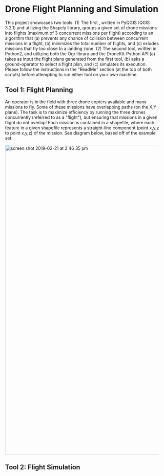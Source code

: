 # Drone Flight Planning and Simulation

This project showcases two tools: (1) The first , written in PyQGIS (QGIS 3.2.1) and utilizing the Shapely library, 
groups a given set of drone missions into flights (maximum of 3 concurrent missions per flight) according to an algorithm
that (a) prevents any chance of collision between concurrent missions in a flight, (b) minimizes the total number of
flights, and (c) exludes missions that fly too close to a landing zone.  (2) The second tool, written in Python2, and
utilizing both the Ogr library and the DroneKit-Python API (a) takes as input the flight plans generated from the first tool,
(b) asks a ground-operator to select a flight plan, and (c) simulates its execution.  Please follow the instructions in the
"ReadMe" section (at the top of both scripts) before attempting to run either tool on your own machine.


## Tool 1: Flight Planning 
An operator is in the field with three drone copters available and many missions to fly. Some of these missions have
overlapping paths (on the X,Y plane).  The task is to maximize efficiency by running the three drones concurrently 
(referred to as a "flight"), but ensuring that missions in a given flight do not overlap!  Each mission is contained 
in a shapefile, where each feature in a given shapefile represents a straight-line component (point x,y,z to point x,y,z) 
of the mission.  See diagram below, based off of the example set:

<img width="1012" alt="screen shot 2019-02-21 at 2 46 35 pm" src="https://user-images.githubusercontent.com/43111524/53197108-7f3e0800-35e7-11e9-98eb-4f0cdf1b66e9.png">






## Tool 2: Flight Simulation
